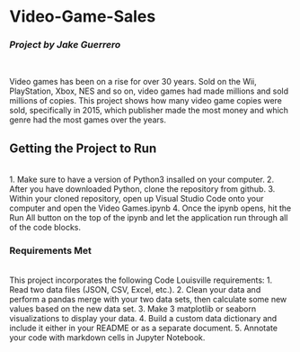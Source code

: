 # Video-Game-Sales
### *Project by Jake Guerrero*
<br/>

Video games has been on a rise for over 30 years. Sold on the Wii, PlayStation, Xbox, NES and so on, video games had made millions and sold millions of copies. This project shows how many video game copies were sold, specifically in 2015, which publisher made the most money and which genre had the most games over the years.
<br/>

## **Getting the Project to Run**
<br/>
1. Make sure to have a version of Python3 insalled on your computer.
2. After you have downloaded Python, clone the repository from github.
3. Within your cloned repository, open up Visual Studio Code onto your computer and open the Video Games.ipynb
4. Once the ipynb opens, hit the Run All button on the top of the ipynb and let the application run through all of the code blocks.
<br/>

### Requirements Met
<br/>
This project incorporates the following Code Louisville requirements:
1. Read two data files (JSON, CSV, Excel, etc.).
2. Clean your data and perform a pandas merge with your two data sets, then calculate some new values based on the new data set.
3. Make 3 matplotlib or seaborn visualizations to display your data.
4. Build a custom data dictionary and include it either in your README or as a separate document.
5. Annotate your code with markdown cells in Jupyter Notebook.
